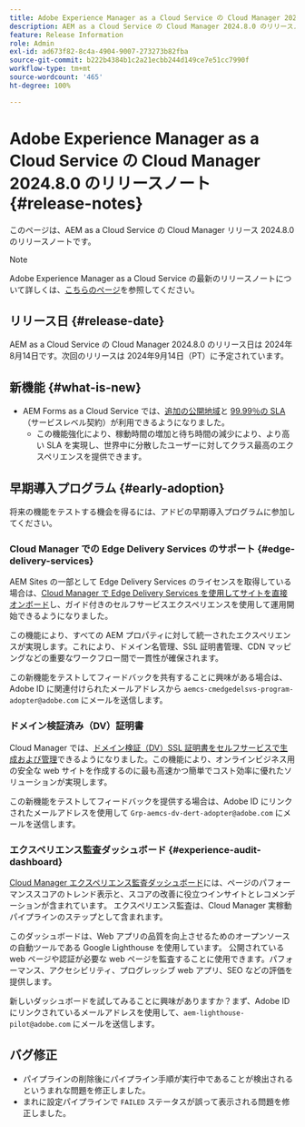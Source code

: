 ```yaml
---
title: Adobe Experience Manager as a Cloud Service の Cloud Manager 2024.8.0 のリリースノート
description: AEM as a Cloud Service の Cloud Manager 2024.8.0 のリリースノートについて説明します。
feature: Release Information
role: Admin
exl-id: ad673f82-8c4a-4904-9007-273273b82fba
source-git-commit: b222b4384b1c2a21ecbb244d149ce7e51cc7990f
workflow-type: tm+mt
source-wordcount: '465'
ht-degree: 100%

---
```


# Adobe Experience Manager as a Cloud Service の Cloud Manager 2024.8.0 のリリースノート {#release-notes}

このページは、AEM as a Cloud Service の Cloud Manager リリース 2024.8.0 のリリースノートです。

>[!NOTE]
>
>Adobe Experience Manager as a Cloud Service の最新のリリースノートについて詳しくは、[こちらのページ](/help/release-notes/release-notes-cloud/release-notes-current.md)を参照してください。

## リリース日 {#release-date}

AEM as a Cloud Service の Cloud Manager 2024.8.0 のリリース日は 2024年8月14日です。次回のリリースは 2024年9月14日（PT）に予定されています。

## 新機能 {#what-is-new}

* AEM Forms as a Cloud Service では、[追加の公開地域](/help/operations/additional-publish-regions.md)と [99.99％の SLA](/help/implementing/cloud-manager/getting-access-to-aem-in-cloud/creating-production-programs.md#sla)（サービスレベル契約）が利用できるようになりました。
   * この機能強化により、稼動時間の増加と待ち時間の減少により、より高い SLA を実現し、世界中に分散したユーザーに対してクラス最高のエクスペリエンスを提供できます。

## 早期導入プログラム {#early-adoption}

将来の機能をテストする機会を得るには、アドビの早期導入プログラムに参加してください。

### Cloud Manager での Edge Delivery Services のサポート {#edge-delivery-services}

AEM Sites の一部として Edge Delivery Services のライセンスを取得している場合は、[Cloud Manager で Edge Delivery Services を使用してサイトを直接オンボード](/help/implementing/cloud-manager/edge-delivery/introduction-to-edge-delivery-services.md)し、ガイド付きのセルフサービスエクスペリエンスを使用して運用開始できるようになりました。

この機能により、すべての AEM プロパティに対して統一されたエクスペリエンスが実現します。これにより、ドメイン名管理、SSL 証明書管理、CDN マッピングなどの重要なワークフロー間で一貫性が確保されます。

この新機能をテストしてフィードバックを共有することに興味がある場合は、Adobe ID に関連付けられたメールアドレスから `aemcs-cmedgedelsvs-program-adopter@adobe.com` にメールを送信します。

### ドメイン検証済み（DV）証明書

Cloud Manager では、[ドメイン検証（DV）SSL 証明書をセルフサービスで生成および管理](/help/implementing/cloud-manager/managing-ssl-certifications/add-ssl-certificate.md)できるようになりました。この機能により、オンラインビジネス用の安全な web サイトを作成するのに最も高速かつ簡単でコスト効率に優れたソリューションが実現します。

この新機能をテストしてフィードバックを提供する場合は、Adobe ID にリンクされたメールアドレスを使用して `Grp-aemcs-dv-dert-adopter@adobe.com` にメールを送信します。

### エクスペリエンス監査ダッシュボード {#experience-audit-dashboard}

[Cloud Manager エクスペリエンス監査ダッシュボード](/help/implementing/cloud-manager/experience-audit-dashboard.md)には、ページのパフォーマンススコアのトレンド表示と、スコアの改善に役立つインサイトとレコメンデーションが含まれています。 エクスペリエンス監査は、Cloud Manager 実稼動パイプラインのステップとして含まれます。

このダッシュボードは、Web アプリの品質を向上させるためのオープンソースの自動ツールである Google Lighthouse を使用しています。 公開されている web ページや認証が必要な web ページを監査することに使用できます。パフォーマンス、アクセシビリティ、プログレッシブ web アプリ、SEO などの評価を提供します。

新しいダッシュボードを試してみることに興味がありますか？まず、Adobe ID にリンクされているメールアドレスを使用して、`aem-lighthouse-pilot@adobe.com` にメールを送信します。

## バグ修正

* パイプラインの削除後にパイプライン手順が実行中であることが検出されるというまれな問題を修正しました。
* まれに設定パイプラインで `FAILED` ステータスが誤って表示される問題を修正しました。
